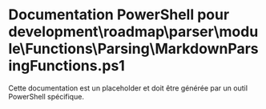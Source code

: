 # Documentation PowerShell pour development\roadmap\parser\module\Functions\Parsing\MarkdownParsingFunctions.ps1

Cette documentation est un placeholder et doit être générée par un outil PowerShell spécifique.
